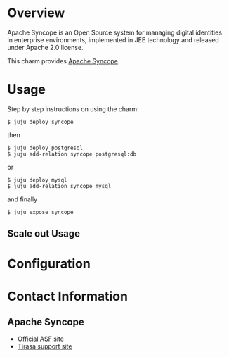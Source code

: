 # Overview

Apache Syncope is an Open Source system for managing digital identities in enterprise environments, implemented in JEE technology and released under Apache 2.0 license.

This charm provides [Apache Syncope](http://syncope.apache.org).

# Usage

Step by step instructions on using the charm:

```
$ juju deploy syncope
```

then

```
$ juju deploy postgresql
$ juju add-relation syncope postgresql:db
```

or

```
$ juju deploy mysql
$ juju add-relation syncope mysql
```

and finally

```
$ juju expose syncope
```

## Scale out Usage

# Configuration

# Contact Information

## Apache Syncope

- [Official ASF site](http://syncope.apache.org)
- [Tirasa support site](http://syncope.tirasa.net)
